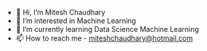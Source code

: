 - 👋 Hi, I’m Mitesh Chaudhary
- 👀 I’m interested in Machine Learning
- 🌱 I’m currently learning Data Science Machine Learning
- 📫 How to reach me - miteshchaudhary@hotmail.com
